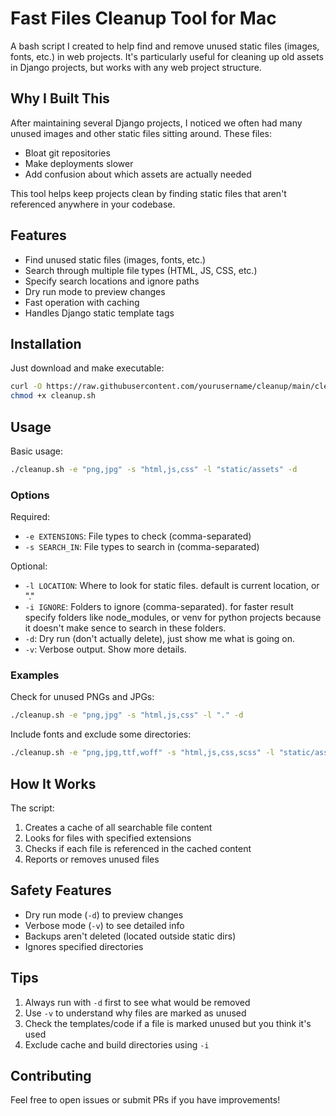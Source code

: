 # Fast Files Cleanup Tool for Mac

A bash script I created to help find and remove unused static files (images, fonts, etc.) in web projects. It's particularly useful for cleaning up old assets in Django projects, but works with any web project structure.

## Why I Built This

After maintaining several Django projects, I noticed we often had many unused images and other static files sitting around. These files:
- Bloat git repositories
- Make deployments slower
- Add confusion about which assets are actually needed

This tool helps keep projects clean by finding static files that aren't referenced anywhere in your codebase.

## Features

- Find unused static files (images, fonts, etc.)
- Search through multiple file types (HTML, JS, CSS, etc.)
- Specify search locations and ignore paths
- Dry run mode to preview changes
- Fast operation with caching
- Handles Django static template tags

## Installation

Just download and make executable:
```bash
curl -O https://raw.githubusercontent.com/yourusername/cleanup/main/cleanup.sh
chmod +x cleanup.sh
```

## Usage

Basic usage:
```bash
./cleanup.sh -e "png,jpg" -s "html,js,css" -l "static/assets" -d
```

### Options

Required:
- `-e EXTENSIONS`: File types to check (comma-separated)
- `-s SEARCH_IN`: File types to search in (comma-separated)

Optional:
- `-l LOCATION`: Where to look for static files. default is current location, or "."
- `-i IGNORE`: Folders to ignore (comma-separated). for faster result specify folders like node_modules, or venv for python projects because it doesn't make sence to search in these folders.
- `-d`: Dry run (don't actually delete), just show me what is going on.
- `-v`: Verbose output. Show more details.

### Examples

Check for unused PNGs and JPGs:
```bash
./cleanup.sh -e "png,jpg" -s "html,js,css" -l "." -d
```

Include fonts and exclude some directories:
```bash
./cleanup.sh -e "png,jpg,ttf,woff" -s "html,js,css,scss" -l "static/assets" -i "venv,node_modules" -d
```

## How It Works

The script:
1. Creates a cache of all searchable file content
2. Looks for files with specified extensions
3. Checks if each file is referenced in the cached content
4. Reports or removes unused files

## Safety Features

- Dry run mode (`-d`) to preview changes
- Verbose mode (`-v`) to see detailed info
- Backups aren't deleted (located outside static dirs)
- Ignores specified directories

## Tips

1. Always run with `-d` first to see what would be removed
2. Use `-v` to understand why files are marked as unused
3. Check the templates/code if a file is marked unused but you think it's used
4. Exclude cache and build directories using `-i`

## Contributing

Feel free to open issues or submit PRs if you have improvements!

